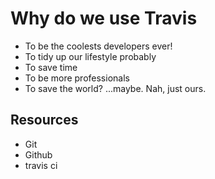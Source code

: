 # Why do we use Travis

* To be the coolests developers ever!
* To tidy up our lifestyle probably
* To save time
* To be more professionals
* To save the world? ...maybe. Nah, just ours.

## Resources
* Git
* Github
* travis ci
